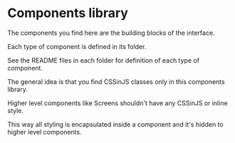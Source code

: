 # Components library

The components you find here are the building blocks of the interface.

Each type of component is defined in its folder.

See the README files in each folder for definition of each type of component.

The general idea is that you find CSSinJS classes only in this components library.

Higher level components like Screens shouldn't have any CSSinJS or inline style.

This way all styling is encapsulated inside a component and it's hidden to
higher level components.


